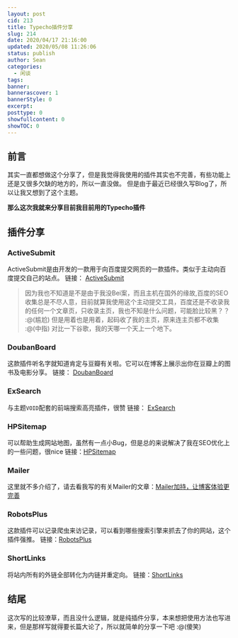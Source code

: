```yaml
---
layout: post
cid: 213
title: Typecho插件分享
slug: 214
date: 2020/04/17 21:16:00
updated: 2020/05/08 11:26:06
status: publish
author: Sean
categories: 
  - 闲谈
tags: 
banner: 
bannerascover: 1
bannerStyle: 0
excerpt: 
posttype: 0
showfullcontent: 0
showTOC: 0
---
```



## 前言 ##

其实一直都想做这个分享了，但是我觉得我使用的插件其实也不完善，有些功能上还是又很多欠缺的地方的，所以一直没做。
但是由于最近已经很久写Blog了，所以让我又想到了这个主题。

**那么这次我就来分享目前我目前用的Typecho插件**

## 插件分享

### ActiveSubmit

ActiveSubmit是由开发的一款用于向百度提交网页的一款插件。类似于主动向百度提交自己的站点。
链接： [ActiveSubmit][1]

>因为我也不知道是不是由于我没Bei案，而且主机在国外的缘故,百度的SEO收集总是不尽人意，目前就算我使用这个主动提交工具，百度还是不收录我的任何一个文章页，只收录主页，我也不知是什么问题，可能脸比较黑？？ :@(尴尬) 但是用着也是用着，起码收了我的主页，原来连主页都不收集 :@(中指) 对比一下谷歌，我的天哪一个天上一个地下。

### DoubanBoard

这款插件听名字就知道肯定与豆瓣有关啦。它可以在博客上展示出你在豆瓣上的图书及电影分享。
链接： [DoubanBoard][2]

### ExSearch

与主题`VOID`配套的前端搜索高亮插件，很赞
链接： [ExSearch][3]

### HPSitemap

可以帮助生成网站地图，虽然有一点小Bug，但是总的来说解决了我在SEO优化上的一些问题，很nice
链接：[HPSitemap][4]

### Mailer

这里就不多介绍了，请去看我写的有关Mailer的文章：[Mailer加持，让博客体验更完善][5]

### RobotsPlus

这款插件可以记录爬虫来访记录，可以看到哪些搜索引擎来抓去了你的网站，这个插件强推。
链接：[RobotsPlus][6]

### ShortLinks

将站内所有的外链全部转化为内链并重定向。
链接：[ShortLinks][7]

## 结尾

这次写的比较潦草，而且没什么逻辑，就是纯插件分享，本来想把使用方法也写进来，但是那样写就得要长篇大论了，所以就简单的分享一下吧 :@(傻笑) 

  [1]: https://blog.irow.top/
  [2]: https://blog.imalan.cn/archives/168/
  [3]: https://blog.imalan.cn/archives/261/
  [4]: https://blog.irow.top/archives/256.html
  [5]: https://www.imsean.cn/article/180
  [6]: http://www.yovisun.com/archive/typecho-plugin-robotsplus.html
  [7]: http://blog.iplayloli.com/typecho-plugin-shortlinks.html
